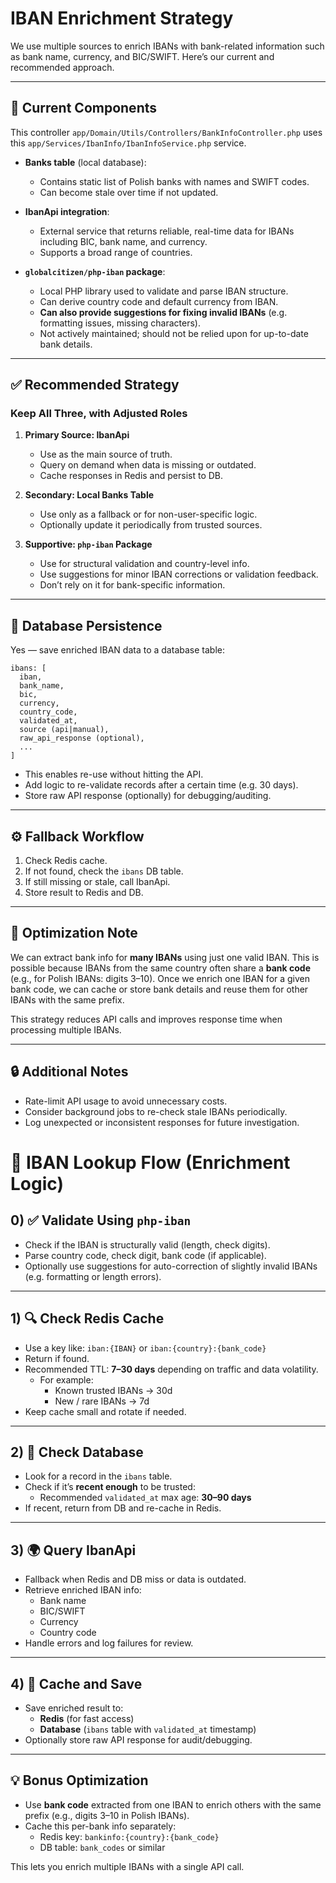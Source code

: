 # IBAN Enrichment Strategy

We use multiple sources to enrich IBANs with bank-related information such as bank name, currency, and BIC/SWIFT. Here’s our current and recommended approach.

---

## 🧩 Current Components

This controller `app/Domain/Utils/Controllers/BankInfoController.php` uses this `app/Services/IbanInfo/IbanInfoService.php` service.

- **Banks table** (local database): 
  - Contains static list of Polish banks with names and SWIFT codes.
  - Can become stale over time if not updated.

- **IbanApi integration**:
  - External service that returns reliable, real-time data for IBANs including BIC, bank name, and currency.
  - Supports a broad range of countries.

- **`globalcitizen/php-iban` package**:
  - Local PHP library used to validate and parse IBAN structure.
  - Can derive country code and default currency from IBAN.
  - **Can also provide suggestions for fixing invalid IBANs** (e.g. formatting issues, missing characters).
  - Not actively maintained; should not be relied upon for up-to-date bank details.

---

## ✅ Recommended Strategy

### Keep All Three, with Adjusted Roles

1. **Primary Source: IbanApi**
   - Use as the main source of truth.
   - Query on demand when data is missing or outdated.
   - Cache responses in Redis and persist to DB.

2. **Secondary: Local Banks Table**
   - Use only as a fallback or for non-user-specific logic.
   - Optionally update it periodically from trusted sources.

3. **Supportive: `php-iban` Package**
   - Use for structural validation and country-level info.
   - Use suggestions for minor IBAN corrections or validation feedback.
   - Don’t rely on it for bank-specific information.

---

## 💾 Database Persistence

Yes — save enriched IBAN data to a database table:

```plaintext
ibans: [
  iban,
  bank_name,
  bic,
  currency,
  country_code,
  validated_at,
  source (api|manual),
  raw_api_response (optional),
  ...
]
```

- This enables re-use without hitting the API.
- Add logic to re-validate records after a certain time (e.g. 30 days).
- Store raw API response (optionally) for debugging/auditing.

---

## ⚙️ Fallback Workflow

1. Check Redis cache.
2. If not found, check the `ibans` DB table.
3. If still missing or stale, call IbanApi.
4. Store result to Redis and DB.

---

## 🧠 Optimization Note

We can extract bank info for **many IBANs** using just one valid IBAN. This is possible because IBANs from the same country often share a **bank code** (e.g., for Polish IBANs: digits 3–10). Once we enrich one IBAN for a given bank code, we can cache or store bank details and reuse them for other IBANs with the same prefix.

This strategy reduces API calls and improves response time when processing multiple IBANs.

---

## 🔒 Additional Notes

- Rate-limit API usage to avoid unnecessary costs.
- Consider background jobs to re-check stale IBANs periodically.
- Log unexpected or inconsistent responses for future investigation.


# 🔄 IBAN Lookup Flow (Enrichment Logic)

## 0) ✅ Validate Using `php-iban`
- Check if the IBAN is structurally valid (length, check digits).
- Parse country code, check digit, bank code (if applicable).
- Optionally use suggestions for auto-correction of slightly invalid IBANs (e.g. formatting or length errors).

---

## 1) 🔍 Check Redis Cache
- Use a key like: `iban:{IBAN}` or `iban:{country}:{bank_code}`
- Return if found.
- Recommended TTL: **7–30 days** depending on traffic and data volatility.
  - For example: 
    - Known trusted IBANs → 30d
    - New / rare IBANs → 7d
- Keep cache small and rotate if needed.

---

## 2) 🧾 Check Database
- Look for a record in the `ibans` table.
- Check if it’s **recent enough** to be trusted:
  - Recommended `validated_at` max age: **30–90 days**
- If recent, return from DB and re-cache in Redis.

---

## 3) 🌍 Query IbanApi
- Fallback when Redis and DB miss or data is outdated.
- Retrieve enriched IBAN info:
  - Bank name
  - BIC/SWIFT
  - Currency
  - Country code
- Handle errors and log failures for review.

---

## 4) 💾 Cache and Save
- Save enriched result to:
  - **Redis** (for fast access)
  - **Database** (`ibans` table with `validated_at` timestamp)
- Optionally store raw API response for audit/debugging.

---

## 💡 Bonus Optimization

- Use **bank code** extracted from one IBAN to enrich others with the same prefix (e.g., digits 3–10 in Polish IBANs).
- Cache this per-bank info separately:
  - Redis key: `bankinfo:{country}:{bank_code}`
  - DB table: `bank_codes` or similar

This lets you enrich multiple IBANs with a single API call.